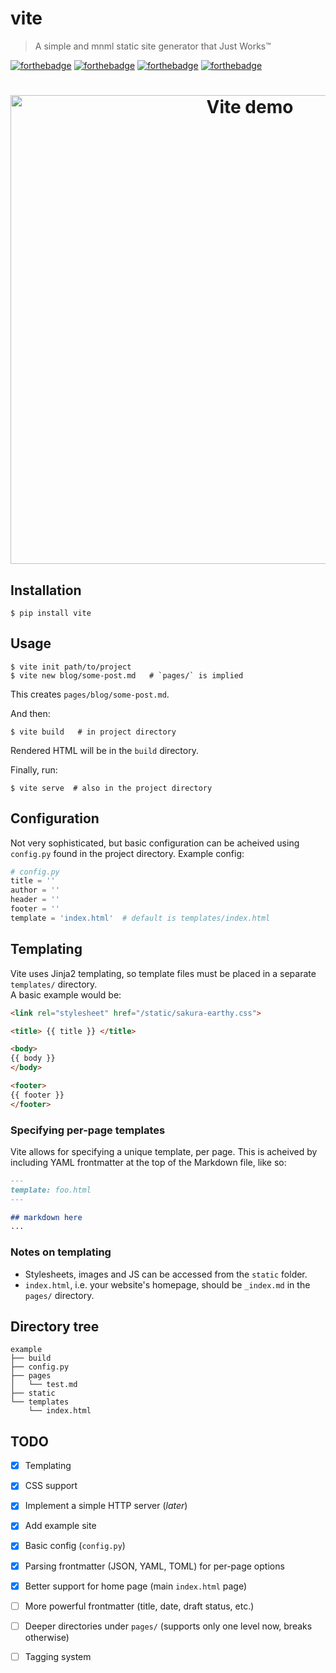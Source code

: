 # vite
> A simple and mnml static site generator that Just Works™

[![forthebadge](https://forthebadge.com/images/badges/60-percent-of-the-time-works-every-time.svg)](https://forthebadge.com)
[![forthebadge](https://forthebadge.com/images/badges/made-with-python.svg)](https://forthebadge.com)
[![forthebadge](https://forthebadge.com/images/badges/powered-by-electricity.svg)](https://forthebadge.com)
[![forthebadge](https://forthebadge.com/images/badges/uses-git.svg)](https://forthebadge.com)

<h1 align="center">
    <img width="750" src="https://0x0.st/swPG.png" alt="Vite demo">
</h1>

Installation
------------

```console
$ pip install vite
```
Usage
-----

```console
$ vite init path/to/project
$ vite new blog/some-post.md   # `pages/` is implied
```
This creates `pages/blog/some-post.md`.

And then:
```console
$ vite build   # in project directory
```
Rendered HTML will be in the `build` directory.

Finally, run:
```console
$ vite serve  # also in the project directory
```

Configuration
-------------

Not very sophisticated, but basic configuration can be acheived using
  `config.py` found in the project directory.
Example config:

```python
# config.py 
title = ''
author = ''
header = ''
footer = '' 
template = 'index.html'  # default is templates/index.html
```

Templating
----------

Vite uses Jinja2 templating, so template files must be placed in a separate `templates/` directory.  
A basic example would be:
```html
<link rel="stylesheet" href="/static/sakura-earthy.css">

<title> {{ title }} </title>

<body>
{{ body }}
</body>

<footer>
{{ footer }}
</footer>
```
### Specifying per-page templates
Vite allows for specifying a unique template, per page. This is acheived by including YAML frontmatter at the top of the Markdown file, like so:

```markdown
---
template: foo.html
---

## markdown here
...
```

### Notes on templating

- Stylesheets, images and JS can be accessed from the `static` folder.
- `index.html`, i.e. your website's homepage, should be `_index.md` in the `pages/` directory.


Directory tree
--------------

    example
    ├── build
    ├── config.py
    ├── pages
    │   └── test.md
    ├── static
    └── templates
        └── index.html

TODO
----

- [x] Templating
- [x] CSS support
- [x] Implement a simple HTTP server (*later*)
- [x] Add example site
- [x] Basic config (`config.py`)
- [x] Parsing frontmatter (JSON, YAML, TOML) for per-page options
- [x] Better support for home page (main `index.html` page)
- [ ] More powerful frontmatter (title, date, draft status, etc.)
- [ ] Deeper directories under `pages/` (supports only one level now, breaks otherwise)
- [ ] Tagging system

